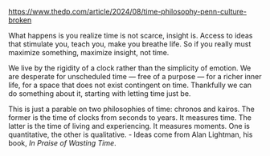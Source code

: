 https://www.thedp.com/article/2024/08/time-philosophy-penn-culture-broken


What happens is you realize time is not scarce, insight is. Access to ideas that stimulate you, teach you, make you breathe life. So if you really must maximize something, maximize insight, not time.

We live by the rigidity of a clock rather than the simplicity of emotion. We are desperate for unscheduled time — free of a purpose — for a richer inner life, for a space that does not exist contingent on time. Thankfully we can do something about it, starting with letting time just be.

This is just a parable on two philosophies of time: chronos and kairos. The former is the time of clocks from seconds to years. It measures time. The latter is the time of living and experiencing. It measures moments. One is quantitative, the other is qualitative. - Ideas come from Alan Lightman, his book, *In Praise of Wasting Time*.
